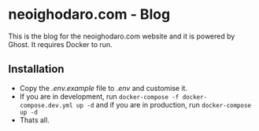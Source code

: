 # neoighodaro.com - Blog
This is the blog for the neoighodaro.com website and it is powered by Ghost. It requires Docker to run.

## Installation
* Copy the *.env.example* file to *.env* and customise it.
* If you are in development, run `docker-compose -f docker-compose.dev.yml up -d` and if you are in production, run `docker-compose up -d`
* Thats all.